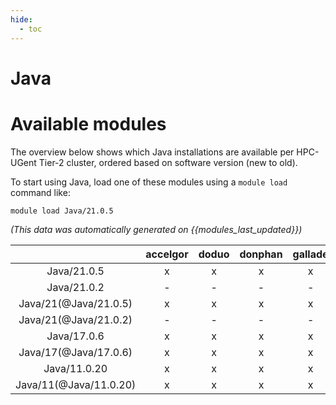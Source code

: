 ```yaml
---
hide:
  - toc
---
```


Java
====

# Available modules


The overview below shows which Java installations are available per HPC-UGent Tier-2 cluster, ordered based on software version (new to old).

To start using Java, load one of these modules using a `module load` command like:

```shell
module load Java/21.0.5
```

*(This data was automatically generated on {{modules_last_updated}})*  

| |accelgor|doduo|donphan|gallade|joltik|litleo|shinx|
| :---: | :---: | :---: | :---: | :---: | :---: | :---: | :---: |
|Java/21.0.5|x|x|x|x|x|-|-|
|Java/21.0.2|-|-|-|-|-|x|x|
|Java/21(@Java/21.0.5)|x|x|x|x|x|-|-|
|Java/21(@Java/21.0.2)|-|-|-|-|-|x|x|
|Java/17.0.6|x|x|x|x|x|x|x|
|Java/17(@Java/17.0.6)|x|x|x|x|x|x|x|
|Java/11.0.20|x|x|x|x|x|x|x|
|Java/11(@Java/11.0.20)|x|x|x|x|x|x|x|
